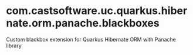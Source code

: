 # com.castsoftware.uc.quarkus.hibernate.orm.panache.blackboxes
Custom blackbox extension for Quarkus Hibernate ORM with Panache library
